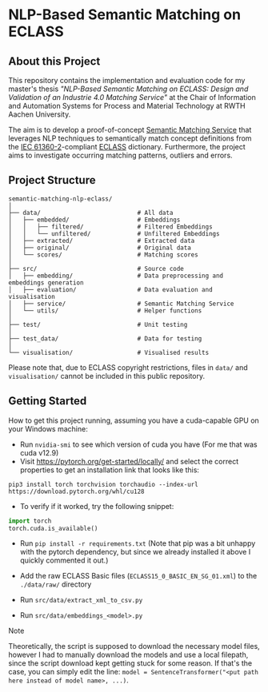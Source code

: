 # NLP-Based Semantic Matching on ECLASS

## About this Project 

This repository contains the implementation and evaluation code for my master's thesis _"NLP-Based Semantic Matching on ECLASS: Design and Validation of an Industrie 4.0 Matching Service"_ at the Chair of Information and Automation Systems for Process and Material Technology at RWTH Aachen University.

The aim is to develop a proof-of-concept [Semantic Matching Service](https://github.com/s-heppner/python-semantic-matcher) that leverages NLP techniques to semantically match concept definitions from the [IEC 61360-2](https://webstore.iec.ch/en/publication/5381)-compliant [ECLASS](https://eclass.eu/en/eclass-standard/introduction) dictionary. Furthermore, the project aims to investigate occurring matching patterns, outliers and errors.

## Project Structure

```
semantic-matching-nlp-eclass/
│
├── data/                           # All data
│   ├── embedded/                   # Embeddings
│   │   ├── filtered/               # Filtered Embeddings
│   │   └── unfiltered/             # Unfiltered Embeddings
│   ├── extracted/                  # Extracted data
│   ├── original/                   # Original data
│   └── scores/                     # Matching scores
│
├── src/                            # Source code
│   ├── embedding/                  # Data preprocessing and embeddings generation
│   ├── evaluation/                 # Data evaluation and visualisation
│   ├── service/                    # Semantic Matching Service
│   └── utils/                      # Helper functions
│
├── test/                           # Unit testing
│
├── test_data/                      # Data for testing
│
└── visualisation/                  # Visualised results
```

Please note that, due to ECLASS copyright restrictions, files in `data/` and `visualisation/` cannot be included in this public repository.

## Getting Started
How to get this project running, assuming you have a cuda-capable GPU on your Windows machine:
- Run `nvidia-smi` to see which version of cuda you have (For me that was cuda v12.9) 
- Visit https://pytorch.org/get-started/locally/ and select the correct properties to get an installation link that looks like this:

```commandline
pip3 install torch torchvision torchaudio --index-url https://download.pytorch.org/whl/cu128
```
- To verify if it worked, try the following snippet:

```python
import torch
torch.cuda.is_available()
```

- Run `pip install -r requirements.txt` (Note that pip was a bit unhappy with the pytorch dependency, but since we already installed it above I quickly commented it out.)

- Add the raw ECLASS Basic files (`ECLASS15_0_BASIC_EN_SG_01.xml`) to the `./data/raw/` directory
- Run `src/data/extract_xml_to_csv.py`
- Run `src/data/embeddings_<model>.py`

>[!note]
> Theoretically, the script is supposed to download the necessary model files, however I had to manually download the models 
> and use a local filepath, since the script download kept getting stuck for some reason.
> If that's the case, you can simply edit the line: `model = SentenceTransformer("<put path here instead of model name>, ...)`.
